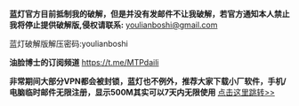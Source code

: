 **蓝灯官方目前抵制我的破解，但是并没有发邮件不让我破解，若官方通知本人禁止我将停止提供破解版,侵权请联系:** youlianboshi@gmail.com

蓝灯破解版解压密码:youlianboshi

**油脸博士的订阅频道**
https://t.me/MTPdaili

**非常期间大部分VPN都会被封锁，蓝灯也不例外，推荐大家下载小厂软件，手机/电脑临时邮件无限注册，显示500M其实可以7天内无限使用**
[点击这里跳转>>](http://hato.be)
